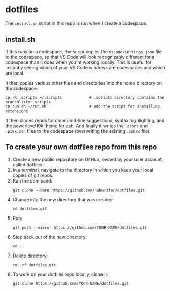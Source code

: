 # dotfiles

The `install.sh` script in this repo is run when I create a codespace.

## install.sh

If this runs on a codespace, the script copies the `vscode/settings.json` file to the codespace, so that VS Code will look recognizably different for a codespace than it does when you're working locally. This is useful for instantly seeing which of your VS Code windows are codespaces and which are local.

It then copies various other files and directories into the home directory on the codespace:

```
cp -R .scripts ~/.scripts            # .scripts directory contains the branchlister scripts
cp run.sh ~/run.sh                   # add the script for installing extensions
```

It then clones repos for command-line suggestions, syntax highlighting, and the powerlevel10k theme for zsh. And finally it writes the `.zshrc` and `.p10k.zsh` files to the codespace (overwriting the existing `.zshrc` file). 

## To create your own dotfiles repo from this repo

1. Create a new public repository on GitHub, owned by your user account, called dotfiles.
1. In a terminal, navigate to the directory in which you keep your local copies of git repos.
1. Run the command:
   ```
   git clone --bare https://github.com/hubwriter/dotfiles.git
   ```
1. Change into the new directory that was created:
   ```
   cd dotfiles.git
   ```
1. Run:
   ```
   git push --mirror https://github.com/YOUR-NAME/dotfiles.git
   ```
1. Step back out of the new directory:
   ```
   cd ..
   ```
1. Delete directory:
   ```
   rm -rf dotfiles.git
   ```
1. To work on your dotfiles repo locally, clone it:
   ```
   git clone https://github.com/YOUR-NAME/dotfiles.git
   ```

